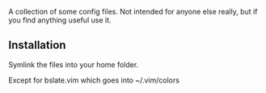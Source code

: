 A collection of some config files.
Not intended for anyone else really, but if you find anything useful use it.

Installation
------------
Symlink the files into your home folder.

Except for bslate.vim which goes into ~/.vim/colors
